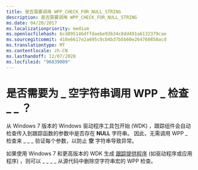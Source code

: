 ```yaml
---
title: 是否需要调用 WPP_CHECK_FOR_NULL_STRING
description: 是否需要调用 WPP_CHECK_FOR_NULL_STRING
ms.date: 04/20/2017
ms.localizationpriority: medium
ms.openlocfilehash: 6cd895146dffdaebe93b34c8dd491a6132379cae
ms.sourcegitcommit: 418e6617e2a695c9cb4b37b5b60e264760858acd
ms.translationtype: MT
ms.contentlocale: zh-CN
ms.lasthandoff: 12/07/2020
ms.locfileid: "96839009"
---
```

# <a name="do-i-need-to-call-wpp_check_for_null_string"></a>是否需要为 \_ 空字符串调用 WPP \_ 检查 \_ \_ ？


从 Windows 7 版本的 Windows 驱动程序工具包开始 (WDK) ，跟踪组件会自动检查传入到跟踪函数的参数中是否存在 **NULL** 字符串。 因此，无需调用 WPP \_ 检查来 \_ \_ \_ 验证每个参数，以防止 **空** 字符串导致异常。

如果使用 Windows 7 和更高版本的 WDK 生成 [跟踪提供程序](trace-provider.md) (如驱动程序或应用程序) ，则可以 \_ \_ \_ \_ 从源代码中删除空字符串宏的 WPP 检查。

 

 





